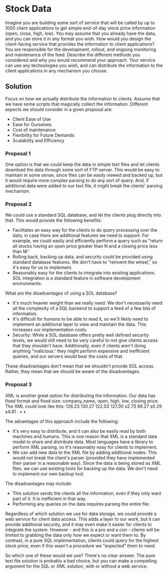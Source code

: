 # Stock Data
Imagine you are building some sort of service that will be called by up to 1000 client
applications to get simple end-of-day stock price information (open, close, high, low). You may
assume that you already have the data, and you can store it in any format you wish. How would you
design the client-facing service that provides the information to client applications? You are responsible
for the development, rollout, and ongoing monitoring and maintenance of the feed. Describe
the different methods you considered and why you would recommend your approach. Your service
can use any technologies you wish, and can distribute the information to the client applications in
any mechanism you choose.

## Solution
Focus on how we actually distribute the information to clients. Assume that we have some scripts that
magically collect the information. Different aspects we should consider in a given proposal
are:
- Client Ease of Use
- Ease for Ourselves
- Cost of maintenance
- Flexibility for Future Demands
- Scalability and Efficiency

### Proposal 1
One option is that we could keep the data in simple text files and let clients download the data through
some sort of FTP server. This would be easy to maintain in some sense, since files can be easily viewed and
backed up, but it would require more complex parsing to do any sort of query. And, if additional data were
added to our text file, it might break the clients' parsing mechanism.

### Proposal 2
We could use a standard SQL database, and let the clients plug directly into that. This would provide the
following benefits:
- Facilitates an easy way for the clients to do query processing over the data, in case there are additional
features we need to support. For example, we could easily and efficiently perform a query such as "return
all stocks having an open price greater than N and a closing price less than M:'
- Rolling back, backing up data, and security could be provided using standard database features. We
don't have to "reinvent the wheel," so it's easy for us to implement.
- Reasonably easy for the clients to integrate into existing applications. SOL integration is a standard
feature in software development environments.

What are the disadvantages of using a SOL database?
- It's much heavier weight than we really need. We don't necessarily need all the complexity of a SQL
backend to support a feed of a few bits of information.
- It's difficult for humans to be able to read it, so we'll likely need to implement an additional layer to view
and maintain the data. This increases our implementation costs.
- Security: While a SOL database offers pretty well defined security levels, we would still need to be very
careful to not give clients access that they shouldn't have. Additionally, even if clients aren't doing
anything "malicious:' they might perform expensive and inefficient queries, and our servers would bear
the costs of that.

These disadvantages don't mean that we shouldn't provide SOL access. Rather, they mean that we should
be aware of the disadvantages.

### Proposal 3
XML is another great option for distributing the information. Our data has fixed format and fixed size:
company_name, open, high, low, closing price. The XML could look like this:
 <root>
 <date value="200S-10-12">
 <company name="foo">
 <open>126.23</open>
 <high>130.27</high>
 <low>122.S3</low>
 <closingPrice>127.30</closingPrice>
 </company>
 <company name="bar">
 <open>s2.73</open>
 <high>66.27</high>
 <low>s0.29</low>
 <closingPrice>s4.91</closingPrice>
 </company>
 </date>
 <date value="2668-10-11"> . • • </date>
 </root>

The advantages of this approach include the following:
- It's very easy to distribute, and it can also be easily read by both machines and humans. This is one
reason that XML is a standard data model to share and distribute data. Most languages have a library to
perform XML parsing, so it's reasonably easy for clients to implement.
- We can add new data to the XML file by adding additional nodes. This would not break the client's parser
(provided they have implemented their parser in a reasonable way). Since the data is being stored as XML
 files, we can use existing tools for backing up the data. We don't need to implement our own backup tool.

The disadvantages may include:
- This solution sends the clients all the information, even if they only want part of it. It is inefficient in that
way. 
- Performing any queries on the data requires parsing the entire file.

Regardless of which solution we use for data storage, we could provide a web service for client
data access. This adds a layer to our work, but it can provide additional security, and it may even make it
easier for clients to integrate the system.
However - and this is a pro and a con - clients will be limited to grabbing the data only how we expect or
want them to. By contrast, in a pure SQL implementation, clients could query for the highest stock price,
even if this wasn't a procedure we "expected" them to need.

So which one of these would we use? There's no clear answer. The pure text file solution is probably a
bad choice, but you can make a compelling argument for the SQL or XML solution, with or without a web
service.